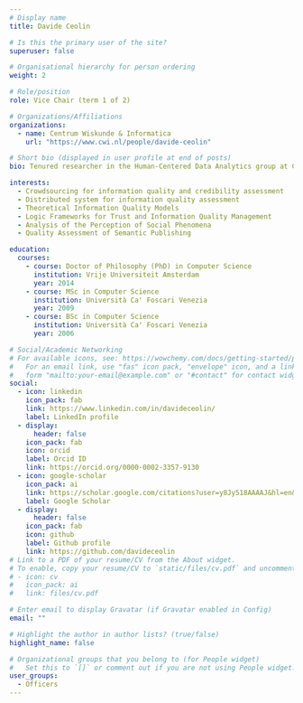 ```yaml
---
# Display name
title: Davide Ceolin

# Is this the primary user of the site?
superuser: false

# Organisational hierarchy for person ordering
weight: 2

# Role/position
role: Vice Chair (term 1 of 2)

# Organizations/Affiliations
organizations:
  - name: Centrum Wiskunde & Informatica
    url: "https://www.cwi.nl/people/davide-ceolin"

# Short bio (displayed in user profile at end of posts)
bio: Tenured researcher in the Human-Centered Data Analytics group at Centrum Wiskunde & Informatica (CWI)

interests:
  - Crowdsourcing for information quality and credibility assessment
  - Distributed system for information quality assessment
  - Theoretical Information Quality Models
  - Logic Frameworks for Trust and Information Quality Management
  - Analysis of the Perception of Social Phenomena
  - Quality Assessment of Semantic Publishing

education:
  courses:
    - course: Doctor of Philosophy (PhD) in Computer Science
      institution: Vrije Universiteit Amsterdam
      year: 2014
    - course: MSc in Computer Science
      institution: Università Ca'​ Foscari Venezia
      year: 2009
    - course: BSc in Computer Science
      institution: Università Ca'​ Foscari Venezia
      year: 2006

# Social/Academic Networking
# For available icons, see: https://wowchemy.com/docs/getting-started/page-builder/#icons
#   For an email link, use "fas" icon pack, "envelope" icon, and a link in the
#   form "mailto:your-email@example.com" or "#contact" for contact widget.
social:
  - icon: linkedin
    icon_pack: fab
    link: https://www.linkedin.com/in/davideceolin/
    label: LinkedIn profile
  - display:
      header: false
    icon_pack: fab
    icon: orcid
    label: Orcid ID
    link: https://orcid.org/0000-0002-3357-9130
  - icon: google-scholar
    icon_pack: ai
    link: https://scholar.google.com/citations?user=y8Jy518AAAAJ&hl=en&oi=ao
    label: Google Scholar
  - display:
      header: false
    icon_pack: fab
    icon: github
    label: Github profile
    link: https://github.com/davideceolin
# Link to a PDF of your resume/CV from the About widget.
# To enable, copy your resume/CV to `static/files/cv.pdf` and uncomment the lines below.
# - icon: cv
#   icon_pack: ai
#   link: files/cv.pdf

# Enter email to display Gravatar (if Gravatar enabled in Config)
email: ""

# Highlight the author in author lists? (true/false)
highlight_name: false

# Organizational groups that you belong to (for People widget)
#   Set this to `[]` or comment out if you are not using People widget.
user_groups:
  - Officers
---
```

